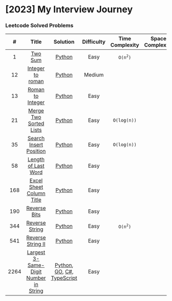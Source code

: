 # [2023] My Interview Journey

### Leetcode Solved Problems

| # | Title | Solution | Difficulty | Time Complexity | Space Complexity |
|:---:| :-----: | :--------: | :----------: | :----------: | :----------: |
|1| [Two Sum](./Leetcode/algorithms/easy/0001_two_sum) | [Python](./Leetcode/algorithms/easy/0001_two_sum/0001_two_sum.py) | Easy | <code>O(n<sup>2</sup>)</code> | |
|12| [Integer to roman](./Leetcode/algorithms/medium/0012_integer_to_roman) | [Python](./Leetcode/algorithms/medium/0012_integer_to_roman/0012_integer_to_roman.py) | Medium | | |
|13| [Roman to Integer](./Leetcode/algorithms/easy/0013_roman_to_integer) | [Python](./Leetcode/algorithms/easy/0013_roman_to_integer/0013_roman_to_integer.py) | Easy |  | |
|21| [Merge Two Sorted Lists](./Leetcode/algorithms/easy/0021_merge_two_sorted_lists) | [Python](./Leetcode/algorithms/easy/0021_merge_two_sorted_lists/0021_merge_two_sorted_lists.py) | Easy | <code>O(log(n))</code> | |
|35| [Search Insert Position](./Leetcode/algorithms/easy/0035_search_insert_position) | [Python](./Leetcode/algorithms/easy/0035_search_insert_position/0035_search_insert_position.py) | Easy | <code>O(log(n))</code> | |
|58| [Length of Last Word](./Leetcode/algorithms/easy/0058_length_of_last_word) | [Python](./Leetcode/algorithms/easy/0058_length_of_last_word/0058_length_of_last_word.py) | Easy |  | |
|168| [Excel Sheet Column Title](./Leetcode/algorithms/easy/0168_excel_sheet_column_title) | [Python](./Leetcode/algorithms/easy/0168_excel_sheet_column_title/0168_excel_sheet_column_title.py) | Easy | | |
|190| [Reverse Bits](./Leetcode/algorithms/easy/0190_reverse_bits) | [Python](./Leetcode/algorithms/easy/0190_reverse_bits/0190_reverse_bits.py) | Easy | | |
|344| [Reverse String](./Leetcode/algorithms/easy/0344_reverse_string) | [Python](./Leetcode/algorithms/easy/0344_reverse_string/0344_reverse_string.py) | Easy | <code>O(n<sup>2</sup>)</code> | |
|541| [Reverse String II](./Leetcode/algorithms/easy/0541_reverse_string_ii) | [Python](./Leetcode/algorithms/easy/0541_reverse_string_ii/0541_reverse_string_ii.py) | Easy |  | |
|2264| [Largest 3-Same-Digit Number in String](./Leetcode/algorithms/easy/2264_largest_3_same_digit_number_in_string) | [Python](./Leetcode/algorithms/easy/2264_largest_3_same_digit_number_in_string/2264_largest_3_same_digit_number_in_string.py), [GO](./Leetcode/algorithms/easy/2264_largest_3_same_digit_number_in_string/2264_largest_3_same_digit_number_in_string.go), [C#](./Leetcode/algorithms/easy/2264_largest_3_same_digit_number_in_string/2264_largest_3_same_digit_number_in_string.cs), [TypeScript](./Leetcode/algorithms/easy/2264_largest_3_same_digit_number_in_string/2264_largest_3_same_digit_number_in_string.ts) | Easy |  | |
